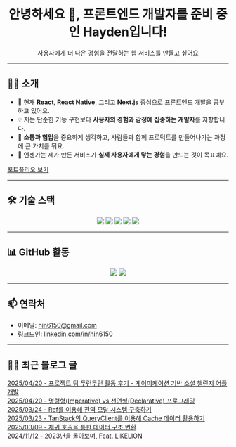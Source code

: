 
<h1 align="center">안녕하세요 👋, 프론트엔드 개발자를 준비 중인 Hayden입니다!</h1>
<p align="center">사용자에게 더 나은 경험을 전달하는 웹 서비스를 만들고 싶어요</p>

---

## 👨‍💻 소개

- 🌱 현재 **React, React Native**, 그리고 **Next.js** 중심으로 프론트엔드 개발을 공부하고 있어요.
- 💡 저는 단순한 기능 구현보다 **사용자의 경험과 감정에 집중하는 개발자**를 지향합니다.
- 🤝 **소통과 협업**을 중요하게 생각하고, 사람들과 함께 프로덕트를 만들어나가는 과정에 큰 가치를 둬요.
- 🎯 언젠가는 제가 만든 서비스가 **실제 사용자에게 닿는 경험**을 만드는 것이 목표예요.

[포트폴리오 보기](hin6150.oopy.io)

---

## 🛠️ 기술 스택

<p align="center">
  <img src="https://img.shields.io/badge/TypeScript-020202?style=flat&logo=typescript" />
  <img src="https://img.shields.io/badge/React-20232A?style=flat&logo=react" />
  <img src="https://img.shields.io/badge/React_Native-20232A?style=flat&logo=react" />
  <img src="https://img.shields.io/badge/Next.js-000000?style=flat&logo=next.js" /> 
  <img src="https://img.shields.io/badge/Tailwind CSS-342B2B?style=flat&logo=tailwind-css" />
</p>

---

## 📊 GitHub 활동

<p align="center">
  <img src="https://github-readme-stats.vercel.app/api?username=hin6150&show_icons=true&theme=default" />
  <img src="https://github-readme-streak-stats.herokuapp.com?user=hin6150&theme=default" />
</p>

---

## 📫 연락처

- 이메일: hin6150@gmail.com
- 링크드인: [linkedin.com/in/hin6150](https://linkedin.com/in/hongki-shin-9673332a4/)

---

## ✍🏻 최근 블로그 글
[2025/04/20 - 프로젝트 팀 두런두런 활동 후기 - 게이미케이션 기반 소셜 챌린지 어플 개발](https://hin6150.tistory.com/11) <br/>
[2025/04/20 - 명령형(Imperative) vs 선언형(Declarative) 프로그래밍](https://hin6150.tistory.com/10) <br/>
[2025/03/24 - Ref를 이용해 전역 모달 시스템 구축하기](https://hin6150.tistory.com/9) <br/>
[2025/03/23 - TanStack의 QueryClient를 이용해 Cache 데이터 활용하기](https://hin6150.tistory.com/8) <br/>
[2025/03/09 - 재귀 호출을 통한 데이터 구조 변환](https://hin6150.tistory.com/7) <br/>
[2024/11/12 - 2023년을 돌아보며, Feat. LIKELION](https://hin6150.tistory.com/3) <br/>
